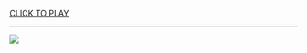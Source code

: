 
<a href="https://premium76.site?title=lol_games_unblocked&ref=13M">CLICK TO PLAY</a></h3>
<hr>

<a href="https://premium76.site?title=lol_games_unblocked&ref=13M"><img src="https://clearcache.store/games.png"></a>


